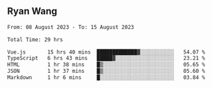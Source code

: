 ## Ryan Wang

<!--START_SECTION:waka-->

```txt
From: 08 August 2023 - To: 15 August 2023

Total Time: 29 hrs

Vue.js       15 hrs 40 mins  █████████████▓░░░░░░░░░░░   54.07 %
TypeScript   6 hrs 43 mins   █████▓░░░░░░░░░░░░░░░░░░░   23.21 %
HTML         1 hr 38 mins    █▒░░░░░░░░░░░░░░░░░░░░░░░   05.65 %
JSON         1 hr 37 mins    █▒░░░░░░░░░░░░░░░░░░░░░░░   05.60 %
Markdown     1 hr 6 mins     █░░░░░░░░░░░░░░░░░░░░░░░░   03.84 %
```

<!--END_SECTION:waka-->
